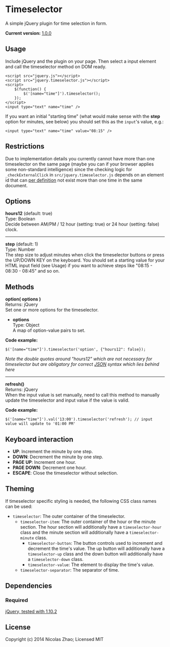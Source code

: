 # Timeselector

A simple jQuery plugin for time selection in form.

**Current version:** [1.0.0](https://github.com/nicolaszhao/timeselector/archive/v1.0.0.tar.gz)

## Usage
Include jQuery and the plugin on your page. Then select a input element and call the timeselector method on DOM ready.

	<script src="jquery.js"></script>
	<script src="jquery.timeselector.js"></script>
	<script>
		$(function() {
			$('[name="time"]').timeselector();
		});
	</script>
	<input type="text" name="time" />

If you want an initial "starting time" (what would make sense with the **step** option for minutes, see below) you should set this as the ```input```'s value, e.g.:

	<input type="text" name="time" value="08:15" />
	

## Restrictions

Due to implementation details you currently cannot have more than one timeselector on the same page (maybe you can if your browser applies some non-standard intelligence) since the checking logic for ```_checkExternalClick``` in ```src/jquery.timeselector.js``` depends on an element id that can [per definition](http://www.w3.org/TR/html401/struct/global.html#h-7.5.2) not exist more than one time in the same document. 


## Options
**hours12** (default: true)   
Type: Boolean   
Decide between AM/PM / 12 hour (setting: true) or 24 hour (setting: false) clock.

***

**step** (default: 1)   
Type: Number   
The step size to adjust minutes when click the timeselector buttons or press the UP/DOWN KEY on the keyboard. You should set a starting value for your HTML input field (see Usage) if you want to achieve steps like "08:15 - 08:30 - 08:45" and so on.

## Methods
**option( options )**  
Returns: jQuery   
Set one or more options for the timeselector.
	
* **options**   
	Type: Object   
	A map of option-value pairs to set.
	
**Code example:**
	
	$('[name="time"]').timeselector('option', {"hours12": false});

*Note the double quotes around "hours12" which are not necessary for timeselector but are obligatory for correct [JSON](http://en.wikipedia.org/wiki/JSON) syntax which lies behind here*

***

**refresh()**   
Returns: jQuery   
When the input value is set manually, need to call this method to manually update the timeselector and input value if the value is valid.

**Code example:**
	
	$('[name="time"]').val('13:00').timeselector('refresh'); // input value will update to '01:00 PM'

## Keyboard interaction
* **UP**: Increment the minute by one step.
* **DOWN**: Decrement the minute by one step.
* **PAGE UP**: Increment one hour.
* **PAGE DOWN**: Decrement one hour.
* **ESCAPE**: Close the timeselector without selection.
	
## Theming
If timeselector specific styling is needed, the following CSS class names can be used:
* `timeselector`: The outer container of the timeselector.
	* `timeselector-item`: The outer container of the hour or the minute section. The hour section will additionally have a `timeselector-hour` class and the minute section will additionally have a `timeselector-minute` class. 
		* `timeselector-button`: The button controls used to increment and decrement the time's value. The up button will additionally have a `timeselector-up` class and the down button will additionally have a `timeselector-down` class.
		* `timeselector-value`: The element to display the time's value.
	* `timeselector-separator`: The separator of time.

## Dependencies
### Required
[jQuery, tested with 1.10.2](http://jquery.com)

## License
Copyright (c) 2014 Nicolas Zhao; Licensed MIT
